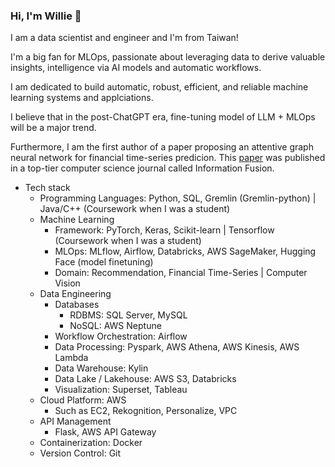 ### Hi, I'm Willie 👋

I am a data scientist and engineer and I'm from Taiwan!

I'm a big fan for MLOps, passionate about leveraging data to derive valuable insights, intelligence via AI models and automatic workflows.

I am dedicated to build automatic, robust, efficient, and reliable machine learning systems and applciations.

I believe that in the post-ChatGPT era, fine-tuning model of LLM + MLOps will be a major trend.

Furthermore, I am the first author of a paper proposing an attentive graph neural network for financial time-series predicion. This [paper](https://www.sciencedirect.com/science/article/abs/pii/S1566253522001750) was published in a top-tier computer science journal called Information Fusion.

- Tech stack
  - Programming Languages: Python, SQL, Gremlin (Gremlin-python) | Java/C++ (Coursework when I was a student)
  - Machine Learning
    - Framework: PyTorch, Keras, Scikit-learn | Tensorflow (Coursework when I was a student)
    - MLOps: MLflow, Airflow, Databricks, AWS SageMaker, Hugging Face (model finetuning)
    - Domain: Recommendation, Financial Time-Series | Computer Vision
  - Data Engineering
    - Databases
      - RDBMS: SQL Server, MySQL
      - NoSQL: AWS Neptune
    - Workflow Orchestration: Airflow
    - Data Processing: Pyspark, AWS Athena, AWS Kinesis, AWS Lambda
    - Data Warehouse: Kylin
    - Data Lake / Lakehouse: AWS S3, Databricks
    - Visualization: Superset, Tableau
  - Cloud Platform: AWS
    - Such as EC2, Rekognition, Personalize, VPC
  - API Management
    - Flask, AWS API Gateway
  - Containerization: Docker
  - Version Control: Git

<!--
**tyc30827/tyc30827** is a ✨ _special_ ✨ repository because its `README.md` (this file) appears on your GitHub profile.

Here are some ideas to get you started:

- 🔭 I’m currently working on ...
- 🌱 I’m currently learning ...
- 👯 I’m looking to collaborate on ...
- 🤔 I’m looking for help with ...
- 💬 Ask me about ...
- 📫 How to reach me: ...
- 😄 Pronouns: ...
- ⚡ Fun fact: ...
-->
